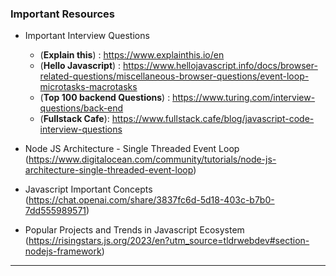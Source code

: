 ### Important Resources 






- Important Interview Questions 
    - (**Explain this**) : https://www.explainthis.io/en
    - (**Hello Javascript**) : https://www.hellojavascript.info/docs/browser-related-questions/miscellaneous-browser-questions/event-loop-microtasks-macrotasks
    - (**Top 100 backend Questions**) : https://www.turing.com/interview-questions/back-end
    - (**Fullstack Cafe**): https://www.fullstack.cafe/blog/javascript-code-interview-questions 

- Node JS Architecture - Single Threaded Event Loop (https://www.digitalocean.com/community/tutorials/node-js-architecture-single-threaded-event-loop)

- Javascript Important Concepts (https://chat.openai.com/share/3837fc6d-5d18-403c-b7b0-7dd555989571)

- Popular Projects and Trends in Javascript Ecosystem (https://risingstars.js.org/2023/en?utm_source=tldrwebdev#section-nodejs-framework)

--------

